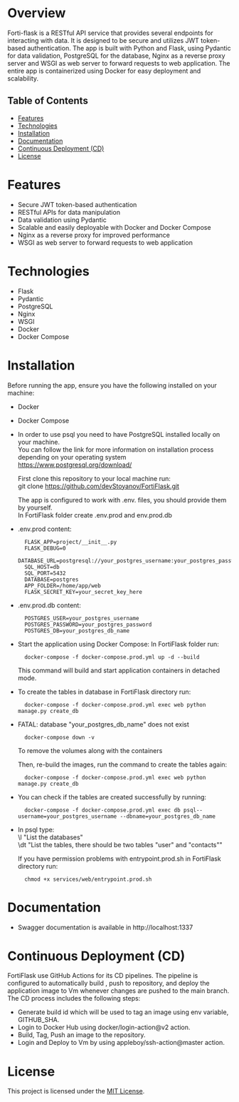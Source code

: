 # Overview

Forti-flask is a RESTful API service that provides several endpoints  for interacting with data. It is designed to be secure and utilizes JWT token-based authentication. The app is built with Python and Flask, using Pydantic for data validation, PostgreSQL for the database,  Nginx as a reverse proxy server and WSGI as web server to forward requests to web application. The entire app is containerized using Docker for easy deployment and scalability.

## Table of Contents

- [Features](#features)
- [Technologies](#technologies)
- [Installation](#installation)
- [Documentation](#documentation)
- [Continuous Deployment (CD)](#continuous-deployment-cd)
- [License](#license)


# Features

* Secure JWT token-based authentication
* RESTful APIs for data manipulation
* Data validation using Pydantic
* Scalable and easily deployable with Docker and Docker Compose
* Nginx as a reverse proxy for improved performance
* WSGI as web server to forward requests to web application

# Technologies
* Flask
* Pydantic
* PostgreSQL
* Nginx
* WSGI
* Docker
* Docker Compose

# Installation

Before running the app, ensure you have the following installed on your machine:

* Docker
* Docker Compose 
* In order to use psql you need to have PostgreSQL installed locally on your machine.   
  You can follow the link for more information on installation process depending on your operating system  
  https://www.postgresql.org/download/

    First clone this repository to your local machine run:   
    git clone https://github.com/devStoyanov/FortiFlask.git

    The app is configured to work with .env. files,
    you should provide them by yourself.  
    In FortiFlask folder create .env.prod and env.prod.db

* .env.prod content:

        FLASK_APP=project/__init__.py  
        FLASK_DEBUG=0  
        DATABASE_URL=postgresql://your_postgres_username:your_postgres_password@db:5432/your_db_name  
        SQL_HOST=db  
        SQL_PORT=5432  
        DATABASE=postgres  
        APP_FOLDER=/home/app/web  
        FLASK_SECRET_KEY=your_secret_key_here

* .env.prod.db content:

        POSTGRES_USER=your_postgres_username  
        POSTGRES_PASSWORD=your_postgres_password   
        POSTGRES_DB=your_postgres_db_name  


* Start the application using Docker Compose:
    In FortiFlask folder run:  

        docker-compose -f docker-compose.prod.yml up -d --build

    This command will build and start application containers in detached mode.


* To create the tables in database in FortiFlask directory run:  

        docker-compose -f docker-compose.prod.yml exec web python manage.py create_db  

* FATAL:  database "your_postgres_db_name" does not exist  

        docker-compose down -v  

    To remove the volumes along with the containers

    Then, re-build the images, run the command to create the tables again:  

        docker-compose -f docker-compose.prod.yml exec web python manage.py create_db
  
* You can check if the tables are created successfully by running: 

        docker-compose -f docker-compose.prod.yml exec db psql--username=your_postgres_username --dbname=your_postgres_db_name

* In psql type:   
    \l "List the databases"  
    \dt "List the tables, there should be two tables "user" and "contacts""

    If you have permission problems with entrypoint.prod.sh in FortiFlask directory run:  

        chmod +x services/web/entrypoint.prod.sh

# Documentation

* Swagger documentation is available in http://localhost:1337


# Continuous Deployment (CD)

FortiFlask use GitHub Actions for its CD pipelines. The pipeline is configured to automatically build , push to repository, and deploy the application image to Vm  whenever changes are pushed to the main branch. The CD process includes the following steps:
* Generate build id which will be used to tag an image using env variable, GITHUB_SHA.
* Login to Docker Hub using docker/login-action@v2 action.
* Build, Tag, Push an image to the repository.
* Login and Deploy to Vm by using appleboy/ssh-action@master action.

# License

This project is licensed under the [MIT License](https://opensource.org/licenses/MIT).





